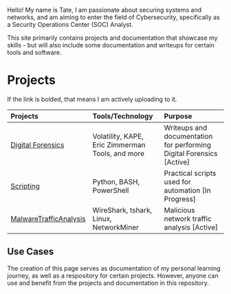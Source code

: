 Hello! My name is Tate, I am passionate about securing systems and networks, and am aiming to enter the field of Cybersecurity, specifically as a Security Operations Center (SOC) Analyst. 

This site primarily contains projects and documentation that showcase my skills - but will also include some documentation and writeups for certain tools and software.

# Projects

If the link is bolded, that means I am actively uploading to it.

| Projects        | Tools/Technology          | Purpose |
|:-------------|:------------------|:------|
| [Digital Forensics](./Digital%20Forensics/)              | Volatility, KAPE, Eric Zimmerman Tools, and more     | Writeups and documentation for performing Digital Forensics [Active]      |
| [Scripting](./Scripting/)                              | Python, BASH, PowerShell                             | Practical scripts used for automation [In Progress]                       |
| [MalwareTrafficAnalysis](./MalwareTrafficAnalysis/)    | WireShark, tshark, Linux, NetworkMiner               | Malicious network traffic analysis [Active]                               |

## Use Cases

The creation of this page serves as documentation of my personal learning journey, as well as a respository for certain projects. However, anyone can use and benefit from the projects and documentation in this repository.

